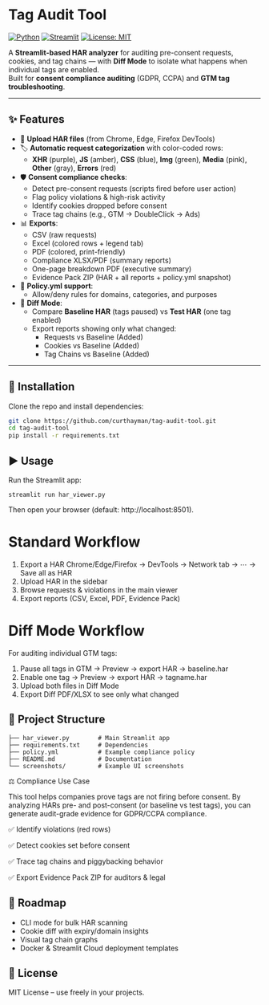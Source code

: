 # Tag Audit Tool

[![Python](https://img.shields.io/badge/python-3.9%2B-blue.svg)](https://www.python.org/) 
[![Streamlit](https://img.shields.io/badge/Streamlit-App-red.svg)](https://streamlit.io/) 
[![License: MIT](https://img.shields.io/badge/License-MIT-yellow.svg)](LICENSE)

A **Streamlit-based HAR analyzer** for auditing pre-consent requests, cookies, and tag chains — with **Diff Mode** to isolate what happens when individual tags are enabled.  
Built for **consent compliance auditing** (GDPR, CCPA) and **GTM tag troubleshooting**.

---

## ✨ Features

- 📂 **Upload HAR files** (from Chrome, Edge, Firefox DevTools)
- 🏷️ **Automatic request categorization** with color-coded rows:
  - **XHR** (purple), **JS** (amber), **CSS** (blue), **Img** (green), **Media** (pink), **Other** (gray), **Errors** (red)
- 🛡️ **Consent compliance checks**:
  - Detect pre-consent requests (scripts fired before user action)
  - Flag policy violations & high-risk activity
  - Identify cookies dropped before consent
  - Trace tag chains (e.g., GTM → DoubleClick → Ads)
- 📊 **Exports**:
  - CSV (raw requests)
  - Excel (colored rows + legend tab)
  - PDF (colored, print-friendly)
  - Compliance XLSX/PDF (summary reports)
  - One-page breakdown PDF (executive summary)
  - Evidence Pack ZIP (HAR + all reports + policy.yml snapshot)
- 🧩 **Policy.yml support**:
  - Allow/deny rules for domains, categories, and purposes
- 🔄 **Diff Mode**:
  - Compare **Baseline HAR** (tags paused) vs **Test HAR** (one tag enabled)
  - Export reports showing only what changed:
    - Requests vs Baseline (Added)
    - Cookies vs Baseline (Added)
    - Tag Chains vs Baseline (Added)

---

## 🚀 Installation

Clone the repo and install dependencies:

```bash
git clone https://github.com/curthayman/tag-audit-tool.git
cd tag-audit-tool
pip install -r requirements.txt
```
## ▶️ Usage

Run the Streamlit app:

```streamlit run har_viewer.py```

Then open your browser (default: http://localhost:8501).
# Standard Workflow
1.	Export a HAR
Chrome/Edge/Firefox → DevTools → Network tab → ⋯ → Save all as HAR
2. Upload HAR in the sidebar
3.	Browse requests & violations in the main viewer
4.	Export reports (CSV, Excel, PDF, Evidence Pack)

# Diff Mode Workflow

For auditing individual GTM tags:
1.	Pause all tags in GTM → Preview → export HAR → baseline.har
2.	Enable one tag → Preview → export HAR → tagname.har
3.	Upload both files in Diff Mode
4.	Export Diff PDF/XLSX to see only what changed

## 📂 Project Structure

```
├── har_viewer.py        # Main Streamlit app
├── requirements.txt     # Dependencies
├── policy.yml           # Example compliance policy
├── README.md            # Documentation
└── screenshots/         # Example UI screenshots
```
⚖️ Compliance Use Case

This tool helps companies prove tags are not firing before consent.
By analyzing HARs pre- and post-consent (or baseline vs test tags), you can generate audit-grade evidence for GDPR/CCPA compliance.

✅ Identify violations (red rows)

✅ Detect cookies set before consent

✅ Trace tag chains and piggybacking behavior

✅ Export Evidence Pack ZIP for auditors & legal

## 🔮 Roadmap

- CLI mode for bulk HAR scanning
- Cookie diff with expiry/domain insights
- Visual tag chain graphs
- Docker & Streamlit Cloud deployment templates

## 📜 License

MIT License – use freely in your projects.